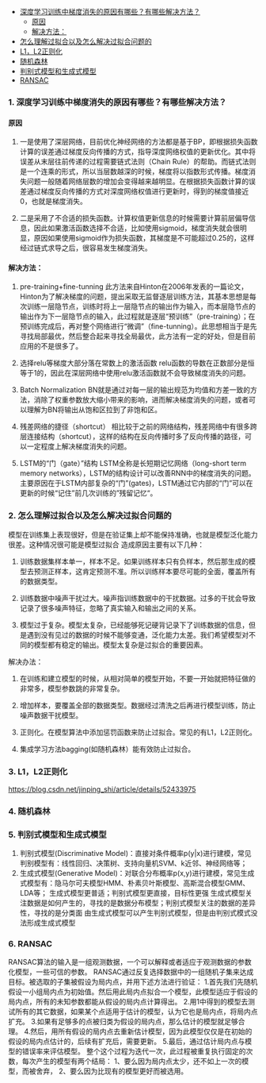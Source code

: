 
<!-- TOC -->

- [深度学习训练中梯度消失的原因有哪些？有哪些解决方法？](#%E6%B7%B1%E5%BA%A6%E5%AD%A6%E4%B9%A0%E8%AE%AD%E7%BB%83%E4%B8%AD%E6%A2%AF%E5%BA%A6%E6%B6%88%E5%A4%B1%E7%9A%84%E5%8E%9F%E5%9B%A0%E6%9C%89%E5%93%AA%E4%BA%9B%E6%9C%89%E5%93%AA%E4%BA%9B%E8%A7%A3%E5%86%B3%E6%96%B9%E6%B3%95)
    - [原因](#%E5%8E%9F%E5%9B%A0)
    - [解决方法：](#%E8%A7%A3%E5%86%B3%E6%96%B9%E6%B3%95)
- [怎么理解过拟合以及怎么解决过拟合问题的](#%E6%80%8E%E4%B9%88%E7%90%86%E8%A7%A3%E8%BF%87%E6%8B%9F%E5%90%88%E4%BB%A5%E5%8F%8A%E6%80%8E%E4%B9%88%E8%A7%A3%E5%86%B3%E8%BF%87%E6%8B%9F%E5%90%88%E9%97%AE%E9%A2%98%E7%9A%84)
- [L1，L2正则化](#l1l2%E6%AD%A3%E5%88%99%E5%8C%96)
- [随机森林](#%E9%9A%8F%E6%9C%BA%E6%A3%AE%E6%9E%97)
- [判别式模型和生成式模型](#%E5%88%A4%E5%88%AB%E5%BC%8F%E6%A8%A1%E5%9E%8B%E5%92%8C%E7%94%9F%E6%88%90%E5%BC%8F%E6%A8%A1%E5%9E%8B)
- [RANSAC](#ransac)

<!-- /TOC -->

### 1. 深度学习训练中梯度消失的原因有哪些？有哪些解决方法？
#### 原因
1. 一是使用了深层网络，目前优化神经网络的方法都是基于BP，即根据损失函数计算的误差通过梯度反向传播的方式，指导深度网络权值的更新优化。其中将误差从末层往前传递的过程需要链式法则（Chain Rule）的帮助。而链式法则是一个连乘的形式，所以当层数越深的时候，梯度将以指数形式传播。梯度消失问题一般随着网络层数的增加会变得越来越明显。在根据损失函数计算的误差通过梯度反向传播的方式对深度网络权值进行更新时，得到的梯度值接近0，也就是梯度消失。

2. 二是采用了不合适的损失函数。计算权值更新信息的时候需要计算前层偏导信息，因此如果激活函数选择不合适，比如使用sigmoid，梯度消失就会很明显，原因如果使用sigmoid作为损失函数，其梯度是不可能超过0.25的，这样经过链式求导之后，很容易发生梯度消失。
#### 解决方法：
1. pre-training+fine-tunning
此方法来自Hinton在2006年发表的一篇论文，Hinton为了解决梯度的问题，提出采取无监督逐层训练方法，其基本思想是每次训练一层隐节点，训练时将上一层隐节点的输出作为输入，而本层隐节点的输出作为下一层隐节点的输入，此过程就是逐层“预训练”（pre-training）；在预训练完成后，再对整个网络进行“微调”（fine-tunning）。此思想相当于是先寻找局部最优，然后整合起来寻找全局最优，此方法有一定的好处，但是目前应用的不是很多了。

2. 选择relu等梯度大部分落在常数上的激活函数
relu函数的导数在正数部分是恒等于1的，因此在深层网络中使用relu激活函数就不会导致梯度消失的问题。

3. Batch Normalization
BN就是通过对每一层的输出规范为均值和方差一致的方法，消除了权重参数放大缩小带来的影响，进而解决梯度消失的问题，或者可以理解为BN将输出从饱和区拉到了非饱和区。

4. 残差网络的捷径（shortcut）
相比较于之前的网络结构，残差网络中有很多跨层连接结构（shortcut），这样的结构在反向传播时多了反向传播的路径，可以一定程度上解决梯度消失的问题。

5. LSTM的“门（gate）”结构
LSTM全称是长短期记忆网络（long-short term memory networks），LSTM的结构设计可以改善RNN中的梯度消失的问题。主要原因在于LSTM内部复杂的“门”(gates)，LSTM通过它内部的“门”可以在更新的时候“记住”前几次训练的”残留记忆“。

### 2. 怎么理解过拟合以及怎么解决过拟合问题的
模型在训练集上表现很好，但是在验证集上却不能保持准确，也就是模型泛化能力很差。这种情况很可能是模型过拟合
造成原因主要有以下几种：
1. 训练数据集样本单一，样本不足。如果训练样本只有负样本，然后那生成的模型去预测正样本，这肯定预测不准。所以训练样本要尽可能的全面，覆盖所有的数据类型。

2. 训练数据中噪声干扰过大。噪声指训练数据中的干扰数据。过多的干扰会导致记录了很多噪声特征，忽略了真实输入和输出之间的关系。

3. 模型过于复杂。模型太复杂，已经能够死记硬背记录下了训练数据的信息，但是遇到没有见过的数据的时候不能够变通，泛化能力太差。我们希望模型对不同的模型都有稳定的输出。模型太复杂是过拟合的重要因素。

解决办法：
1. 在训练和建立模型的时候，从相对简单的模型开始，不要一开始就把特征做的非常多，模型参数跳的非常复杂。

2. 增加样本，要覆盖全部的数据类型。数据经过清洗之后再进行模型训练，防止噪声数据干扰模型。

3. 正则化。在模型算法中添加惩罚函数来防止过拟合。常见的有L1，L2正则化。

4. 集成学习方法bagging(如随机森林）能有效防止过拟合。

### 3. L1，L2正则化
https://blog.csdn.net/jinping_shi/article/details/52433975

### 4. 随机森林

### 5. 判别式模型和生成式模型

1. 判别式模型(Discriminative Model)：直接对条件概率p(y|x)进行建模，常见判别模型有：线性回归、决策树、支持向量机SVM、k近邻、神经网络等；
2. 生成式模型(Generative Model)：对联合分布概率p(x,y)进行建模，常见生成式模型有：隐马尔可夫模型HMM、朴素贝叶斯模型、高斯混合模型GMM、LDA等；
生成式模型更普适；判别式模型更直接，目标性更强
生成式模型关注数据是如何产生的，寻找的是数据分布模型；判别式模型关注的数据的差异性，寻找的是分类面
由生成式模型可以产生判别式模型，但是由判别式模式没法形成生成式模型 

### 6. RANSAC
RANSAC算法的输入是一组观测数据，一个可以解释或者适应于观测数据的参数化模型，一些可信的参数。
RANSAC通过反复选择数据中的一组随机子集来达成目标。被选取的子集被假设为局内点，并用下述方法进行验证：
1.首先我们先随机假设一小组局内点为初始值。然后用此局内点拟合一个模型，此模型适应于假设的局内点，所有的未知参数都能从假设的局内点计算得出。
2.用1中得到的模型去测试所有的其它数据，如果某个点适用于估计的模型，认为它也是局内点，将局内点扩充。
3.如果有足够多的点被归类为假设的局内点，那么估计的模型就足够合理。
4.然后，用所有假设的局内点去重新估计模型，因为此模型仅仅是在初始的假设的局内点估计的，后续有扩充后，需要更新。
5.最后，通过估计局内点与模型的错误率来评估模型。
整个这个过程为迭代一次，此过程被重复执行固定的次数，每次产生的模型有两个结局：
1、要么因为局内点太少，还不如上一次的模型，而被舍弃，
2、要么因为比现有的模型更好而被选用。

